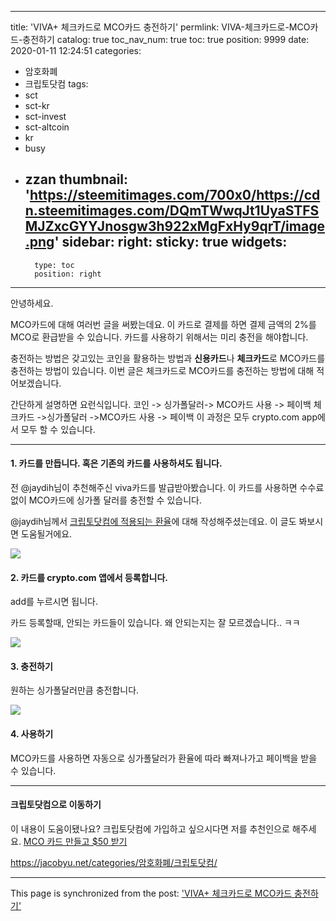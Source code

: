
---
title: 'VIVA+ 체크카드로 MCO카드 충전하기'
permlink: VIVA-체크카드로-MCO카드-충전하기
catalog: true
toc_nav_num: true
toc: true
position: 9999
date: 2020-01-11 12:24:51
categories:
- 암호화폐
- 크립토닷컴
tags:
- sct
- sct-kr
- sct-invest
- sct-altcoin
- kr
- busy
- zzan
thumbnail: 'https://steemitimages.com/700x0/https://cdn.steemitimages.com/DQmTWwqJt1UyaSTFSMJZxcGYYJnosgw3h922xMgFxHy9qrT/image.png'
sidebar:
    right:
        sticky: true
widgets:
    -
        type: toc
        position: right
---


안녕하세요. 

MCO카드에 대해 여러번 글을 써봤는데요.
이 카드로 결제를 하면 결제 금액의 2%를 MCO로 환급받을 수 있습니다. 
카드를 사용하기 위해서는 미리 충전을 해야합니다. 

충전하는 방법은 갖고있는 코인을 활용하는 방법과 
**신용카드**나 **체크카드**로 MCO카드를 충전하는 방법이 있습니다.
이번 글은 체크카드로 MCO카드를 충전하는 방법에 대해 적어보겠습니다.

간단하게 설명하면 요런식입니다.
코인 -> 싱가폴달러-> MCO카드 사용 -> 페이백
체크카드 ->싱가폴달러 ->MCO카드 사용 -> 페이백
이 과정은 모두 crypto.com app에서 모두 할 수 있습니다.


----

#### 1. 카드를 만듭니다. 혹은 기존의 카드를 사용하셔도 됩니다.

전 @jaydih님이 추천해주신 viva카드를 발급받아봤습니다.
이 카드를 사용하면 수수료없이 MCO카드에 싱가폴 달러를 충전할 수 있습니다. 

@jaydih님께서 [크립토닷컴에 적용되는 환율](https://steemit.com/hive-196917/@jaydih/dl5ph-mco)에 대해 작성해주셨는데요. 
이 글도 봐보시면 도움될거에요.

![](https://steemitimages.com/700x0/https://cdn.steemitimages.com/DQmTWwqJt1UyaSTFSMJZxcGYYJnosgw3h922xMgFxHy9qrT/image.png)

#### 2. 카드를 crypto.com 앱에서 등록합니다.

add를 누르시면 됩니다. 

카드 등록할때, 안되는 카드들이 있습니다.
왜 안되는지는 잘 모르겠습니다.. ㅋㅋ

![](https://steemitimages.com/300x0/https://cdn.steemitimages.com/DQmSagNQfhPbhykcSLaZauXMe2tTbgvdrQxEWHjiYP3Srxn/image.png)

#### 3. 충전하기

원하는 싱가폴달러만큼 충전합니다.

![](https://steemitimages.com/300x0/https://cdn.steemitimages.com/DQmPY7XesaxXSdrPxXSzRQ1kpmRvU7KBoDpeF3iXm3eb6dW/image.png)

#### 4. 사용하기

MCO카드를 사용하면 자동으로 싱가폴달러가 환율에 따라 빠져나가고
페이백을 받을 수 있습니다.


---

#### 크립토닷컴으로 이동하기
이 내용이 도움이됐나요?
크립토닷컴에 가입하고 싶으시다면 
저를 추천인으로 해주세요.
[MCO 카드 만들고 $50 받기](https://platinum.crypto.com/r/cfhpqb359e)

https://jacobyu.net/categories/암호화폐/크립토닷컴/

- - -

This page is synchronized from the post: ['VIVA+ 체크카드로 MCO카드 충전하기'](https://steempeak.com/@jacobyu/viva-mco)
